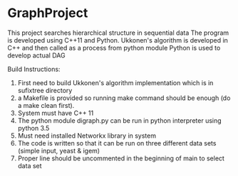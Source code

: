 # GraphProject
This project searches hierarchical structure in sequential data
The program is developed using C++11 and Python.
Ukkonen's algorithm is developed in C++ and then called as a process from python module
Python is used to develop actual DAG 

Build Instructions:

1. First need to build Ukkonen's algorithm implementation which is in sufixtree directory
2. a Makefile is provided so running make command should be enough (do a make clean first).
3. System must have C++ 11
4. The python module digraph.py can be run in python interpreter using python 3.5
5. Must need installed Networkx library in system
5. The code is written so that it can be run on three different data sets (simple input, yeast & igem)
6. Proper line should be uncommented in the beginning of main to select data set
 